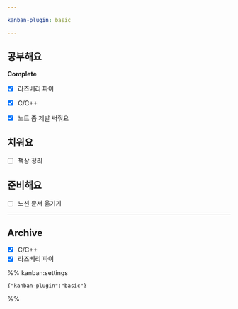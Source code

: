 ```yaml
---

kanban-plugin: basic

---
```


## 공부해요

**Complete**
- [x] 라즈베리 파이
- [x] C/C++
- [x] 노트 좀 제발 써줘요


## 치워요

- [ ] 책상 정리


## 준비해요

- [ ] 노션 문서 옮기기


***

## Archive

- [x] C/C++
- [x] 라즈베리 파이

%% kanban:settings
```
{"kanban-plugin":"basic"}
```
%%